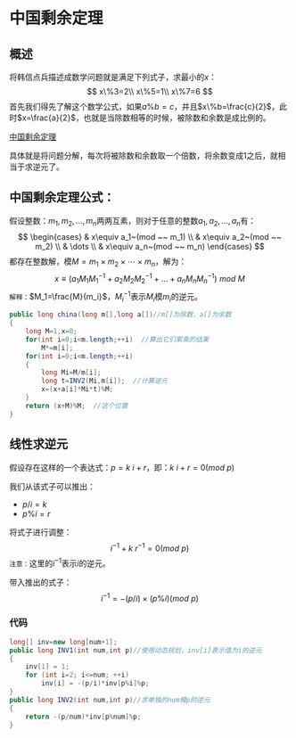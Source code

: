 # 中国剩余定理

## 概述

将韩信点兵描述成数学问题就是满足下列式子，求最小的$x$：
$$
x\%3=2\\
x\%5=1\\
x\%7=6
$$
首先我们得先了解这个数学公式，如果$a\%b=c$，并且$x\%b=\frac{c}{2}$，此时$x=\frac{a}{2}$，也就是当除数相等的时候，被除数和余数是成比例的。

[中国剩余定理](https://zhuanlan.zhihu.com/p/44591114)

具体就是将问题分解，每次将被除数和余数取一个倍数，将余数变成$1$之后，就相当于求逆元了。

## 中国剩余定理公式：

假设整数：$m_1,m_2,...,m_n$两两互素，则对于任意的整数$a_1,a_2,...,a_n$有：
$$
\begin{cases}
  & x\equiv  a_1~(mod ~~ m_1) \\
  & x\equiv  a_2~(mod ~~ m_2) \\
  &  \dots  \\
  & x\equiv  a_n~(mod ~~ m_n)
\end{cases}
$$
都存在整数解，模$M=m_1×m_2×\cdots×m_n$，解为：
$$
x\equiv(a_1M_1M_1^{-1}+a_2M_2M_2^{-1}+\dots+a_nM_nM_n^{-1})~mod~M
$$
`解释：`$M_1=\frac{M}{m_i}$，$M_i^{-1}$表示$M_i$模$m_i$的逆元。

```java
public long china(long m[],long a[])//m[]为除数，a[]为余数
{
    long M=1,x=0;
    for(int i=0;i<m.length;++i)  //算出它们累乘的结果
        M*=m[i];
    for(int i=0;i<m.length;++i)
    {
        long Mi=M/m[i];
        long t=INV2(Mi,m[i]);  //计算逆元
        x=(x+a[i]*Mi*t)%M; 
    }
    return (x+M)%M;  //这个位置
}
```



## 线性求逆元

假设存在这样的一个表达式：$p=k~i+r$，即：$k~i+r=0(mod ~p)$

我们从该式子可以推出：

* $p/i=k$
* $p\%i=r$

将式子进行调整：
$$
i^{-1}+k~r^{-1}=0(mod~p)
$$
`注意：`这里的$i^{-1}$表示$i$的逆元。

带入推出的式子：
$$
i^{-1}=-(p/i)×(p\%i)(mod~p)
$$

### 代码

```java
long[] inv=new long[num+1];
public long INV1(int num,int p)//使用动态规划，inv[i]表示值为i的逆元
{
    inv[1] = 1;
    for (int i=2; i<=num; ++i)
        inv[i] = -(p/i)*inv[p%i]%p;
}
public long INV2(int num,int p)//求单独的num模p的逆元
{
    return -(p/num)*inv[p%num]%p;
}
```

